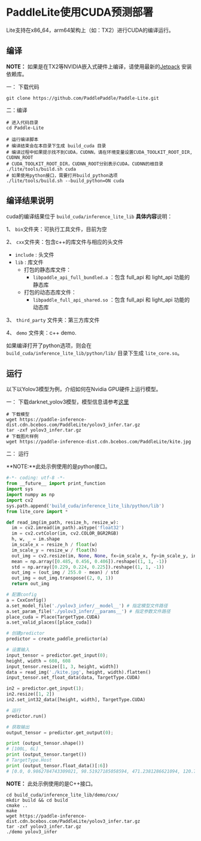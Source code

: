 # PaddleLite使用CUDA预测部署

Lite支持在x86_64，arm64架构上（如：TX2）进行CUDA的编译运行。

## 编译

**NOTE：** 如果是在TX2等NVIDIA嵌入式硬件上编译，请使用最新的[Jetpack](https://developer.nvidia.com/embedded/jetpack) 安装依赖库。


一： 下载代码

```
git clone https://github.com/PaddlePaddle/Paddle-Lite.git
```

二：编译

```
# 进入代码目录
cd Paddle-Lite

# 运行编译脚本
# 编译结束会在本目录下生成 build_cuda 目录
# 编译过程中如果提示找不到CUDA，CUDNN，请在环境变量设置CUDA_TOOLKIT_ROOT_DIR, CUDNN_ROOT
# CUDA_TOOLKIT_ROOT_DIR，CUDNN_ROOT分别表示CUDA，CUDNN的根目录
./lite/tools/build.sh cuda
# 如果使用python接口，需要打开build_python选项
./lite/tools/build.sh --build_python=ON cuda
```

## 编译结果说明

cuda的编译结果位于 `build_cuda/inference_lite_lib`
**具体内容**说明：

1、 `bin`文件夹：可执行工具文件，目前为空

2、 `cxx`文件夹：包含c++的库文件与相应的头文件

- `include`  : 头文件
- `lib` : 库文件
  - 打包的静态库文件：
    - `libpaddle_api_full_bundled.a`  ：包含 full_api 和 light_api 功能的静态库
  - 打包的动态态库文件：
    - `libpaddle_full_api_shared.so` ：包含 full_api 和 light_api 功能的动态库

3、 `third_party` 文件夹：第三方库文件

4、 `demo` 文件夹：c++ demo.

如果编译打开了python选项，则会在 `build_cuda/inference_lite_lib/python/lib/` 目录下生成 `lite_core.so`。

## 运行

以下以Yolov3模型为例，介绍如何在Nvidia GPU硬件上运行模型。

一： 下载darknet_yolov3模型，模型信息请参考[这里](https://github.com/PaddlePaddle/models/tree/develop/PaddleCV/yolov3)

```
# 下载模型
wget https://paddle-inference-dist.cdn.bcebos.com/PaddleLite/yolov3_infer.tar.gz
tar -zxf yolov3_infer.tar.gz
# 下载图片样例
wget https://paddle-inference-dist.cdn.bcebos.com/PaddleLite/kite.jpg
```

二： 运行   

**NOTE:**此处示例使用的是python接口。

``` python
#-*- coding: utf-8 -*-
from __future__ import print_function
import sys
import numpy as np
import cv2
sys.path.append('build_cuda/inference_lite_lib/python/lib')
from lite_core import *

def read_img(im_path, resize_h, resize_w):
  im = cv2.imread(im_path).astype('float32')
  im = cv2.cvtColor(im, cv2.COLOR_BGR2RGB)
  h, w, _ = im.shape
  im_scale_x = resize_h / float(w)
  im_scale_y = resize_w / float(h)
  out_img = cv2.resize(im, None, None, fx=im_scale_x, fy=im_scale_y, interpolation=cv2.INTER_CUBIC)
  mean = np.array([0.485, 0.456, 0.406]).reshape((1, 1, -1))
  std = np.array([0.229, 0.224, 0.225]).reshape((1, 1, -1))
  out_img = (out_img / 255.0 - mean) / std
  out_img = out_img.transpose((2, 0, 1))
  return out_img

# 配置config
a = CxxConfig()
a.set_model_file('./yolov3_infer/__model__') # 指定模型文件路径 
a.set_param_file('./yolov3_infer/__params__') # 指定参数文件路径
place_cuda = Place(TargetType.CUDA)
a.set_valid_places([place_cuda])

# 创建predictor
predictor = create_paddle_predictor(a)

# 设置输入
input_tensor = predictor.get_input(0);
height, width = 608, 608
input_tensor.resize([1, 3, height, width])
data = read_img('./kite.jpg', height, width).flatten()
input_tensor.set_float_data(data, TargetType.CUDA)

in2 = predictor.get_input(1);
in2.resize([1, 2])
in2.set_int32_data([height, width], TargetType.CUDA)

# 运行
predictor.run()

# 获取输出
output_tensor = predictor.get_output(0);

print (output_tensor.shape())
# [100L, 6L]
print (output_tensor.target())
# TargetType.Host
print (output_tensor.float_data()[:6])
# [0.0, 0.9862784743309021, 98.51927185058594, 471.2381286621094, 120.73092651367188, 578.33251953125]

```

**NOTE：** 此处示例使用的是C++接口。

```
cd build_cuda/inference_lite_lib/demo/cxx/
mkdir build && cd build
cmake ..
make
wget https://paddle-inference-dist.cdn.bcebos.com/PaddleLite/yolov3_infer.tar.gz
tar -zxf yolov3_infer.tar.gz
./demo yolov3_infer
```
